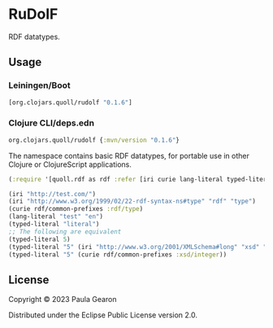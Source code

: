 # RuDolF

RDF datatypes.

## Usage
### Leiningen/Boot
```clojure
[org.clojars.quoll/rudolf "0.1.6"]
```

### Clojure CLI/deps.edn
```clojure
org.clojars.quoll/rudolf {:mvn/version "0.1.6"}
```

The namespace contains basic RDF datatypes, for portable use in other Clojure or ClojureScript applications.

```clojure
(:require '[quoll.rdf as rdf :refer [iri curie lang-literal typed-literal]])

(iri "http://test.com/")
(iri "http://www.w3.org/1999/02/22-rdf-syntax-ns#type" "rdf" "type")
(curie rdf/common-prefixes :rdf/type)
(lang-literal "test" "en")
(typed-literal "literal")
;; The following are equivalent
(typed-literal 5)
(typed-literal "5" (iri "http://www.w3.org/2001/XMLSchema#long" "xsd" "integer"))
(typed-literal "5" (curie rdf/common-prefixes :xsd/integer))
```

## License

Copyright © 2023 Paula Gearon

Distributed under the Eclipse Public License version 2.0.

